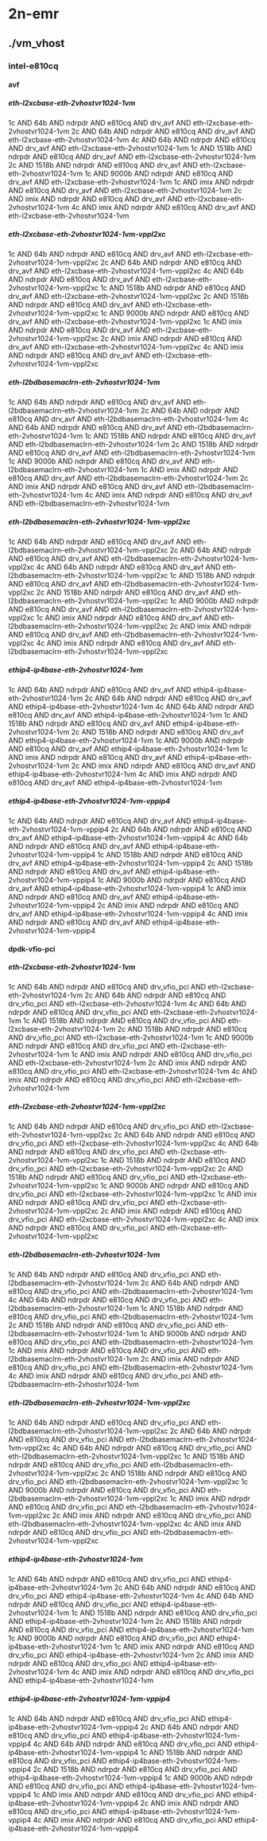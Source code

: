 # 2n-emr
## ./vm_vhost
### intel-e810cq
#### avf
##### eth-l2xcbase-eth-2vhostvr1024-1vm
1c AND 64b AND ndrpdr AND e810cq AND drv_avf AND eth-l2xcbase-eth-2vhostvr1024-1vm
2c AND 64b AND ndrpdr AND e810cq AND drv_avf AND eth-l2xcbase-eth-2vhostvr1024-1vm
4c AND 64b AND ndrpdr AND e810cq AND drv_avf AND eth-l2xcbase-eth-2vhostvr1024-1vm
1c AND 1518b AND ndrpdr AND e810cq AND drv_avf AND eth-l2xcbase-eth-2vhostvr1024-1vm
2c AND 1518b AND ndrpdr AND e810cq AND drv_avf AND eth-l2xcbase-eth-2vhostvr1024-1vm
1c AND 9000b AND ndrpdr AND e810cq AND drv_avf AND eth-l2xcbase-eth-2vhostvr1024-1vm
1c AND imix AND ndrpdr AND e810cq AND drv_avf AND eth-l2xcbase-eth-2vhostvr1024-1vm
2c AND imix AND ndrpdr AND e810cq AND drv_avf AND eth-l2xcbase-eth-2vhostvr1024-1vm
4c AND imix AND ndrpdr AND e810cq AND drv_avf AND eth-l2xcbase-eth-2vhostvr1024-1vm
##### eth-l2xcbase-eth-2vhostvr1024-1vm-vppl2xc
1c AND 64b AND ndrpdr AND e810cq AND drv_avf AND eth-l2xcbase-eth-2vhostvr1024-1vm-vppl2xc
2c AND 64b AND ndrpdr AND e810cq AND drv_avf AND eth-l2xcbase-eth-2vhostvr1024-1vm-vppl2xc
4c AND 64b AND ndrpdr AND e810cq AND drv_avf AND eth-l2xcbase-eth-2vhostvr1024-1vm-vppl2xc
1c AND 1518b AND ndrpdr AND e810cq AND drv_avf AND eth-l2xcbase-eth-2vhostvr1024-1vm-vppl2xc
2c AND 1518b AND ndrpdr AND e810cq AND drv_avf AND eth-l2xcbase-eth-2vhostvr1024-1vm-vppl2xc
1c AND 9000b AND ndrpdr AND e810cq AND drv_avf AND eth-l2xcbase-eth-2vhostvr1024-1vm-vppl2xc
1c AND imix AND ndrpdr AND e810cq AND drv_avf AND eth-l2xcbase-eth-2vhostvr1024-1vm-vppl2xc
2c AND imix AND ndrpdr AND e810cq AND drv_avf AND eth-l2xcbase-eth-2vhostvr1024-1vm-vppl2xc
4c AND imix AND ndrpdr AND e810cq AND drv_avf AND eth-l2xcbase-eth-2vhostvr1024-1vm-vppl2xc
##### eth-l2bdbasemaclrn-eth-2vhostvr1024-1vm
1c AND 64b AND ndrpdr AND e810cq AND drv_avf AND eth-l2bdbasemaclrn-eth-2vhostvr1024-1vm
2c AND 64b AND ndrpdr AND e810cq AND drv_avf AND eth-l2bdbasemaclrn-eth-2vhostvr1024-1vm
4c AND 64b AND ndrpdr AND e810cq AND drv_avf AND eth-l2bdbasemaclrn-eth-2vhostvr1024-1vm
1c AND 1518b AND ndrpdr AND e810cq AND drv_avf AND eth-l2bdbasemaclrn-eth-2vhostvr1024-1vm
2c AND 1518b AND ndrpdr AND e810cq AND drv_avf AND eth-l2bdbasemaclrn-eth-2vhostvr1024-1vm
1c AND 9000b AND ndrpdr AND e810cq AND drv_avf AND eth-l2bdbasemaclrn-eth-2vhostvr1024-1vm
1c AND imix AND ndrpdr AND e810cq AND drv_avf AND eth-l2bdbasemaclrn-eth-2vhostvr1024-1vm
2c AND imix AND ndrpdr AND e810cq AND drv_avf AND eth-l2bdbasemaclrn-eth-2vhostvr1024-1vm
4c AND imix AND ndrpdr AND e810cq AND drv_avf AND eth-l2bdbasemaclrn-eth-2vhostvr1024-1vm
##### eth-l2bdbasemaclrn-eth-2vhostvr1024-1vm-vppl2xc
1c AND 64b AND ndrpdr AND e810cq AND drv_avf AND eth-l2bdbasemaclrn-eth-2vhostvr1024-1vm-vppl2xc
2c AND 64b AND ndrpdr AND e810cq AND drv_avf AND eth-l2bdbasemaclrn-eth-2vhostvr1024-1vm-vppl2xc
4c AND 64b AND ndrpdr AND e810cq AND drv_avf AND eth-l2bdbasemaclrn-eth-2vhostvr1024-1vm-vppl2xc
1c AND 1518b AND ndrpdr AND e810cq AND drv_avf AND eth-l2bdbasemaclrn-eth-2vhostvr1024-1vm-vppl2xc
2c AND 1518b AND ndrpdr AND e810cq AND drv_avf AND eth-l2bdbasemaclrn-eth-2vhostvr1024-1vm-vppl2xc
1c AND 9000b AND ndrpdr AND e810cq AND drv_avf AND eth-l2bdbasemaclrn-eth-2vhostvr1024-1vm-vppl2xc
1c AND imix AND ndrpdr AND e810cq AND drv_avf AND eth-l2bdbasemaclrn-eth-2vhostvr1024-1vm-vppl2xc
2c AND imix AND ndrpdr AND e810cq AND drv_avf AND eth-l2bdbasemaclrn-eth-2vhostvr1024-1vm-vppl2xc
4c AND imix AND ndrpdr AND e810cq AND drv_avf AND eth-l2bdbasemaclrn-eth-2vhostvr1024-1vm-vppl2xc
##### ethip4-ip4base-eth-2vhostvr1024-1vm
1c AND 64b AND ndrpdr AND e810cq AND drv_avf AND ethip4-ip4base-eth-2vhostvr1024-1vm
2c AND 64b AND ndrpdr AND e810cq AND drv_avf AND ethip4-ip4base-eth-2vhostvr1024-1vm
4c AND 64b AND ndrpdr AND e810cq AND drv_avf AND ethip4-ip4base-eth-2vhostvr1024-1vm
1c AND 1518b AND ndrpdr AND e810cq AND drv_avf AND ethip4-ip4base-eth-2vhostvr1024-1vm
2c AND 1518b AND ndrpdr AND e810cq AND drv_avf AND ethip4-ip4base-eth-2vhostvr1024-1vm
1c AND 9000b AND ndrpdr AND e810cq AND drv_avf AND ethip4-ip4base-eth-2vhostvr1024-1vm
1c AND imix AND ndrpdr AND e810cq AND drv_avf AND ethip4-ip4base-eth-2vhostvr1024-1vm
2c AND imix AND ndrpdr AND e810cq AND drv_avf AND ethip4-ip4base-eth-2vhostvr1024-1vm
4c AND imix AND ndrpdr AND e810cq AND drv_avf AND ethip4-ip4base-eth-2vhostvr1024-1vm
##### ethip4-ip4base-eth-2vhostvr1024-1vm-vppip4
1c AND 64b AND ndrpdr AND e810cq AND drv_avf AND ethip4-ip4base-eth-2vhostvr1024-1vm-vppip4
2c AND 64b AND ndrpdr AND e810cq AND drv_avf AND ethip4-ip4base-eth-2vhostvr1024-1vm-vppip4
4c AND 64b AND ndrpdr AND e810cq AND drv_avf AND ethip4-ip4base-eth-2vhostvr1024-1vm-vppip4
1c AND 1518b AND ndrpdr AND e810cq AND drv_avf AND ethip4-ip4base-eth-2vhostvr1024-1vm-vppip4
2c AND 1518b AND ndrpdr AND e810cq AND drv_avf AND ethip4-ip4base-eth-2vhostvr1024-1vm-vppip4
1c AND 9000b AND ndrpdr AND e810cq AND drv_avf AND ethip4-ip4base-eth-2vhostvr1024-1vm-vppip4
1c AND imix AND ndrpdr AND e810cq AND drv_avf AND ethip4-ip4base-eth-2vhostvr1024-1vm-vppip4
2c AND imix AND ndrpdr AND e810cq AND drv_avf AND ethip4-ip4base-eth-2vhostvr1024-1vm-vppip4
4c AND imix AND ndrpdr AND e810cq AND drv_avf AND ethip4-ip4base-eth-2vhostvr1024-1vm-vppip4
#### dpdk-vfio-pci
##### eth-l2xcbase-eth-2vhostvr1024-1vm
1c AND 64b AND ndrpdr AND e810cq AND drv_vfio_pci AND eth-l2xcbase-eth-2vhostvr1024-1vm
2c AND 64b AND ndrpdr AND e810cq AND drv_vfio_pci AND eth-l2xcbase-eth-2vhostvr1024-1vm
4c AND 64b AND ndrpdr AND e810cq AND drv_vfio_pci AND eth-l2xcbase-eth-2vhostvr1024-1vm
1c AND 1518b AND ndrpdr AND e810cq AND drv_vfio_pci AND eth-l2xcbase-eth-2vhostvr1024-1vm
2c AND 1518b AND ndrpdr AND e810cq AND drv_vfio_pci AND eth-l2xcbase-eth-2vhostvr1024-1vm
1c AND 9000b AND ndrpdr AND e810cq AND drv_vfio_pci AND eth-l2xcbase-eth-2vhostvr1024-1vm
1c AND imix AND ndrpdr AND e810cq AND drv_vfio_pci AND eth-l2xcbase-eth-2vhostvr1024-1vm
2c AND imix AND ndrpdr AND e810cq AND drv_vfio_pci AND eth-l2xcbase-eth-2vhostvr1024-1vm
4c AND imix AND ndrpdr AND e810cq AND drv_vfio_pci AND eth-l2xcbase-eth-2vhostvr1024-1vm
##### eth-l2xcbase-eth-2vhostvr1024-1vm-vppl2xc
1c AND 64b AND ndrpdr AND e810cq AND drv_vfio_pci AND eth-l2xcbase-eth-2vhostvr1024-1vm-vppl2xc
2c AND 64b AND ndrpdr AND e810cq AND drv_vfio_pci AND eth-l2xcbase-eth-2vhostvr1024-1vm-vppl2xc
4c AND 64b AND ndrpdr AND e810cq AND drv_vfio_pci AND eth-l2xcbase-eth-2vhostvr1024-1vm-vppl2xc
1c AND 1518b AND ndrpdr AND e810cq AND drv_vfio_pci AND eth-l2xcbase-eth-2vhostvr1024-1vm-vppl2xc
2c AND 1518b AND ndrpdr AND e810cq AND drv_vfio_pci AND eth-l2xcbase-eth-2vhostvr1024-1vm-vppl2xc
1c AND 9000b AND ndrpdr AND e810cq AND drv_vfio_pci AND eth-l2xcbase-eth-2vhostvr1024-1vm-vppl2xc
1c AND imix AND ndrpdr AND e810cq AND drv_vfio_pci AND eth-l2xcbase-eth-2vhostvr1024-1vm-vppl2xc
2c AND imix AND ndrpdr AND e810cq AND drv_vfio_pci AND eth-l2xcbase-eth-2vhostvr1024-1vm-vppl2xc
4c AND imix AND ndrpdr AND e810cq AND drv_vfio_pci AND eth-l2xcbase-eth-2vhostvr1024-1vm-vppl2xc
##### eth-l2bdbasemaclrn-eth-2vhostvr1024-1vm
1c AND 64b AND ndrpdr AND e810cq AND drv_vfio_pci AND eth-l2bdbasemaclrn-eth-2vhostvr1024-1vm
2c AND 64b AND ndrpdr AND e810cq AND drv_vfio_pci AND eth-l2bdbasemaclrn-eth-2vhostvr1024-1vm
4c AND 64b AND ndrpdr AND e810cq AND drv_vfio_pci AND eth-l2bdbasemaclrn-eth-2vhostvr1024-1vm
1c AND 1518b AND ndrpdr AND e810cq AND drv_vfio_pci AND eth-l2bdbasemaclrn-eth-2vhostvr1024-1vm
2c AND 1518b AND ndrpdr AND e810cq AND drv_vfio_pci AND eth-l2bdbasemaclrn-eth-2vhostvr1024-1vm
1c AND 9000b AND ndrpdr AND e810cq AND drv_vfio_pci AND eth-l2bdbasemaclrn-eth-2vhostvr1024-1vm
1c AND imix AND ndrpdr AND e810cq AND drv_vfio_pci AND eth-l2bdbasemaclrn-eth-2vhostvr1024-1vm
2c AND imix AND ndrpdr AND e810cq AND drv_vfio_pci AND eth-l2bdbasemaclrn-eth-2vhostvr1024-1vm
4c AND imix AND ndrpdr AND e810cq AND drv_vfio_pci AND eth-l2bdbasemaclrn-eth-2vhostvr1024-1vm
##### eth-l2bdbasemaclrn-eth-2vhostvr1024-1vm-vppl2xc
1c AND 64b AND ndrpdr AND e810cq AND drv_vfio_pci AND eth-l2bdbasemaclrn-eth-2vhostvr1024-1vm-vppl2xc
2c AND 64b AND ndrpdr AND e810cq AND drv_vfio_pci AND eth-l2bdbasemaclrn-eth-2vhostvr1024-1vm-vppl2xc
4c AND 64b AND ndrpdr AND e810cq AND drv_vfio_pci AND eth-l2bdbasemaclrn-eth-2vhostvr1024-1vm-vppl2xc
1c AND 1518b AND ndrpdr AND e810cq AND drv_vfio_pci AND eth-l2bdbasemaclrn-eth-2vhostvr1024-1vm-vppl2xc
2c AND 1518b AND ndrpdr AND e810cq AND drv_vfio_pci AND eth-l2bdbasemaclrn-eth-2vhostvr1024-1vm-vppl2xc
1c AND 9000b AND ndrpdr AND e810cq AND drv_vfio_pci AND eth-l2bdbasemaclrn-eth-2vhostvr1024-1vm-vppl2xc
1c AND imix AND ndrpdr AND e810cq AND drv_vfio_pci AND eth-l2bdbasemaclrn-eth-2vhostvr1024-1vm-vppl2xc
2c AND imix AND ndrpdr AND e810cq AND drv_vfio_pci AND eth-l2bdbasemaclrn-eth-2vhostvr1024-1vm-vppl2xc
4c AND imix AND ndrpdr AND e810cq AND drv_vfio_pci AND eth-l2bdbasemaclrn-eth-2vhostvr1024-1vm-vppl2xc
##### ethip4-ip4base-eth-2vhostvr1024-1vm
1c AND 64b AND ndrpdr AND e810cq AND drv_vfio_pci AND ethip4-ip4base-eth-2vhostvr1024-1vm
2c AND 64b AND ndrpdr AND e810cq AND drv_vfio_pci AND ethip4-ip4base-eth-2vhostvr1024-1vm
4c AND 64b AND ndrpdr AND e810cq AND drv_vfio_pci AND ethip4-ip4base-eth-2vhostvr1024-1vm
1c AND 1518b AND ndrpdr AND e810cq AND drv_vfio_pci AND ethip4-ip4base-eth-2vhostvr1024-1vm
2c AND 1518b AND ndrpdr AND e810cq AND drv_vfio_pci AND ethip4-ip4base-eth-2vhostvr1024-1vm
1c AND 9000b AND ndrpdr AND e810cq AND drv_vfio_pci AND ethip4-ip4base-eth-2vhostvr1024-1vm
1c AND imix AND ndrpdr AND e810cq AND drv_vfio_pci AND ethip4-ip4base-eth-2vhostvr1024-1vm
2c AND imix AND ndrpdr AND e810cq AND drv_vfio_pci AND ethip4-ip4base-eth-2vhostvr1024-1vm
4c AND imix AND ndrpdr AND e810cq AND drv_vfio_pci AND ethip4-ip4base-eth-2vhostvr1024-1vm
##### ethip4-ip4base-eth-2vhostvr1024-1vm-vppip4
1c AND 64b AND ndrpdr AND e810cq AND drv_vfio_pci AND ethip4-ip4base-eth-2vhostvr1024-1vm-vppip4
2c AND 64b AND ndrpdr AND e810cq AND drv_vfio_pci AND ethip4-ip4base-eth-2vhostvr1024-1vm-vppip4
4c AND 64b AND ndrpdr AND e810cq AND drv_vfio_pci AND ethip4-ip4base-eth-2vhostvr1024-1vm-vppip4
1c AND 1518b AND ndrpdr AND e810cq AND drv_vfio_pci AND ethip4-ip4base-eth-2vhostvr1024-1vm-vppip4
2c AND 1518b AND ndrpdr AND e810cq AND drv_vfio_pci AND ethip4-ip4base-eth-2vhostvr1024-1vm-vppip4
1c AND 9000b AND ndrpdr AND e810cq AND drv_vfio_pci AND ethip4-ip4base-eth-2vhostvr1024-1vm-vppip4
1c AND imix AND ndrpdr AND e810cq AND drv_vfio_pci AND ethip4-ip4base-eth-2vhostvr1024-1vm-vppip4
2c AND imix AND ndrpdr AND e810cq AND drv_vfio_pci AND ethip4-ip4base-eth-2vhostvr1024-1vm-vppip4
4c AND imix AND ndrpdr AND e810cq AND drv_vfio_pci AND ethip4-ip4base-eth-2vhostvr1024-1vm-vppip4